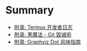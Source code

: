 # Summary

- [附录: Termux 开发者日志](./termux-developer-journals.md)
- [附录: 黑魔法 - Git 毀滅術](./git-grafts.md)
- [附录: Graphviz Dot 风味指南](./dot-style.md)